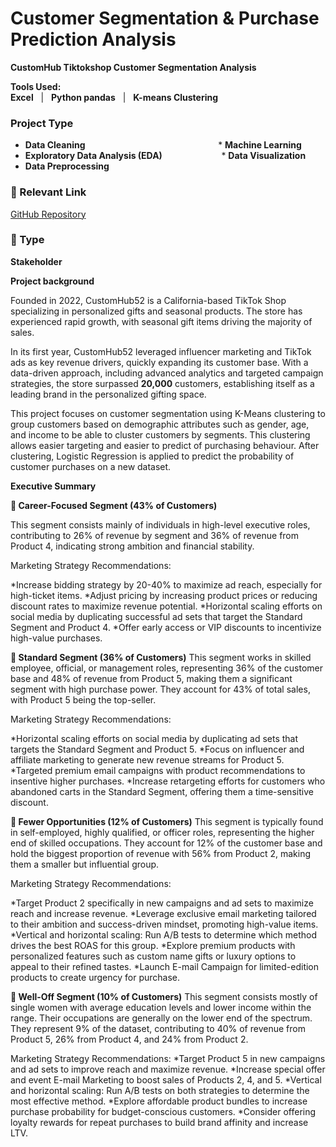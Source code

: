 # Customer Segmentation & Purchase Prediction Analysis
 
**CustomHub Tiktokshop Customer Segmentation Analysis**  

**Tools Used:**  
**Excel** &nbsp; | &nbsp; **Python pandas** &nbsp; | &nbsp; **K-means Clustering**

### Project Type  
 
- **Data Cleaning**                                   &nbsp;&nbsp;&nbsp;&nbsp;&nbsp;&nbsp;&nbsp;&nbsp;&nbsp;&nbsp;&nbsp;&nbsp;&nbsp;&nbsp;&nbsp;&nbsp;&nbsp;&nbsp;&nbsp;&nbsp;&nbsp;&nbsp;&nbsp;&nbsp;&nbsp;&nbsp;&nbsp;&nbsp;&nbsp;&nbsp;&nbsp;&nbsp;&nbsp;&nbsp;&nbsp;&nbsp;&nbsp;&nbsp;&nbsp;&nbsp;&nbsp;&nbsp;&nbsp;&nbsp;&nbsp;&nbsp;&nbsp;&nbsp;&nbsp;&nbsp;&nbsp;&nbsp;  * **Machine Learning**  
- **Exploratory Data Analysis (EDA)**                &nbsp;&nbsp;&nbsp;&nbsp;&nbsp;&nbsp;&nbsp;&nbsp;&nbsp;&nbsp;&nbsp;&nbsp;&nbsp;&nbsp;&nbsp;&nbsp;&nbsp;&nbsp;&nbsp;&nbsp;&nbsp;&nbsp;  * **Data Visualization**  
- **Data Preprocessing**  


   

### 🔗 Relevant Link  
[GitHub Repository](https://github.com/r-uiz/ByteX-Post-Pandemic-Analysis)  

### 👥 Type  
**Stakeholder**  

 


**Project background**

Founded in 2022, CustomHub52 is a California-based TikTok Shop specializing in personalized gifts and seasonal products. The store has experienced rapid growth, with seasonal gift items driving the majority of sales.

In its first year, CustomHub52 leveraged influencer marketing and TikTok ads as key revenue drivers, quickly expanding its customer base. With a data-driven approach, including advanced analytics and targeted campaign strategies, the store surpassed **20,000** customers, establishing itself as a leading brand in the personalized gifting space.

This project focuses on customer segmentation using K-Means clustering to group customers based on demographic attributes such as gender, age, and income to be able to cluster customers by segments. This clustering allows easier targeting and easier to predict of purchasing behaviour. After clustering, Logistic Regression is applied to predict the probability of customer purchases on a new dataset.


**Executive Summary**

**🔹 Career-Focused Segment (43% of Customers)**

This segment consists mainly of individuals in high-level executive roles, contributing to 26% of revenue by segment and 36% of revenue from Product 4, indicating strong ambition and financial stability.

Marketing Strategy Recommendations:

*Increase bidding strategy by 20-40% to maximize ad reach, especially for high-ticket items.
*Adjust pricing by increasing product prices or reducing discount rates to maximize revenue potential.
*Horizontal scaling efforts on social media by duplicating successful ad sets that target the Standard Segment and Product 4.
*Offer early access or VIP discounts to incentivize high-value purchases.

**🔹 Standard Segment (36% of Customers)**
This segment works in skilled employee, official, or management roles, representing 36% of the customer base and 48% of revenue from Product 5, making them a significant segment with high purchase power. They account for 43% of total sales, with Product 5 being the top-seller.

Marketing Strategy Recommendations:

*Horizontal scaling efforts on social media by duplicating ad sets that targets the Standard Segment and Product 5.
*Focus on influencer and affiliate marketing to generate new revenue streams for Product 5.
*Targeted premium email campaigns with product recommendations to insentive higher purchases.
*Increase retargeting efforts for customers who abandoned carts in the Standard Segment, offering them a time-sensitive discount.

**🔹 Fewer Opportunities (12% of Customers)**
This segment is typically found in self-employed, highly qualified, or officer roles, representing the higher end of skilled occupations. They account for 12% of the customer base and hold the biggest proportion of revenue with 56% from Product 2, making them a smaller but influential group.

Marketing Strategy Recommendations:

*Target Product 2 specifically in new campaigns and ad sets to maximize reach and increase revenue.
*Leverage exclusive email marketing tailored to their ambition and success-driven mindset, promoting high-value items.
*Vertical and horizontal scaling: Run A/B tests to determine which method drives the best ROAS for this group.
*Explore premium products with personalized features such as custom name gifts or luxury options to appeal to their refined tastes.
*Launch E-mail Campaign for limited-edition products to create urgency for purchase.

**🔹 Well-Off Segment (10% of Customers)**
This segment consists mostly of single women with average education levels and lower income within the range. Their occupations are generally on the lower end of the spectrum. They represent 9% of the dataset, contributing to 40% of revenue from Product 5, 26% from Product 4, and 24% from Product 2.

Marketing Strategy Recommendations:
*Target Product 5 in new campaigns and ad sets to improve reach and maximize revenue.
*Increase special offer and event E-mail Marketing to boost sales of Products 2, 4, and 5.
*Vertical and horizontal scaling: Run A/B tests on both strategies to determine the most effective method.
*Explore affordable product bundles to increase purchase probability for budget-conscious customers.
*Consider offering loyalty rewards for repeat purchases to build brand affinity and increase LTV.










